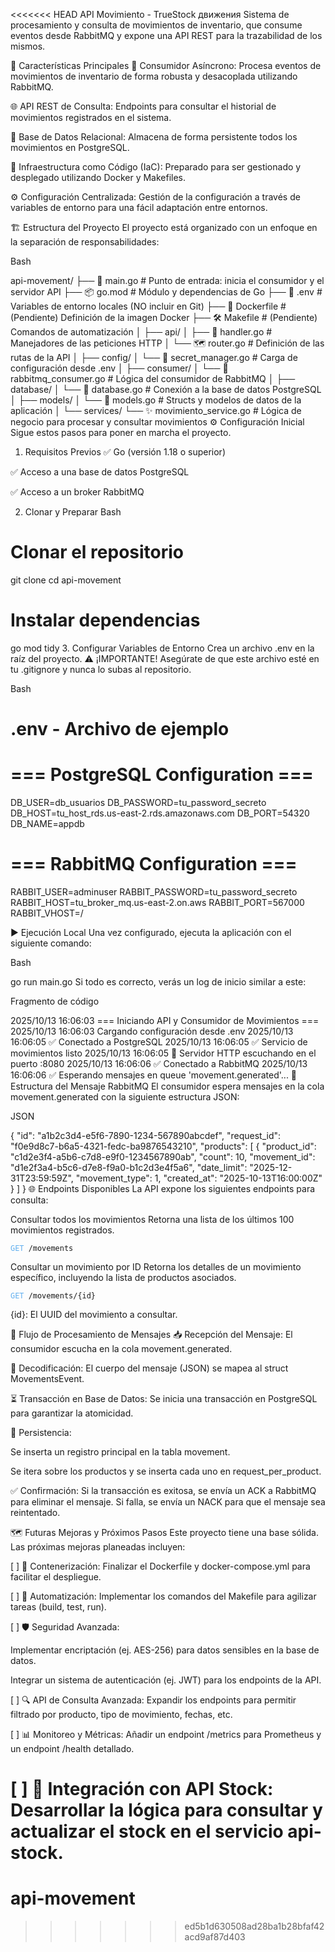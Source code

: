 <<<<<<< HEAD
API Movimiento - TrueStock движения
Sistema de procesamiento y consulta de movimientos de inventario, que consume eventos desde RabbitMQ y expone una API REST para la trazabilidad de los mismos.

🚀 Características Principales
🔄 Consumidor Asíncrono: Procesa eventos de movimientos de inventario de forma robusta y desacoplada utilizando RabbitMQ.

🌐 API REST de Consulta: Endpoints para consultar el historial de movimientos registrados en el sistema.

🐘 Base de Datos Relacional: Almacena de forma persistente todos los movimientos en PostgreSQL.

🐳 Infraestructura como Código (IaC): Preparado para ser gestionado y desplegado utilizando Docker y Makefiles.

⚙️ Configuración Centralizada: Gestión de la configuración a través de variables de entorno para una fácil adaptación entre entornos.

🏗️ Estructura del Proyecto
El proyecto está organizado con un enfoque en la separación de responsabilidades:

Bash

api-movement/
├── 🚀 main.go                     # Punto de entrada: inicia el consumidor y el servidor API
├── 📦 go.mod                      # Módulo y dependencias de Go
├── 🔑 .env                        # Variables de entorno locales (NO incluir en Git)
├── 🐳 Dockerfile                  # (Pendiente) Definición de la imagen Docker
├── 🛠️ Makefile                    # (Pendiente) Comandos de automatización
│
├── api/
│   ├── 📡 handler.go              # Manejadores de las peticiones HTTP
│   └── 🗺️ router.go               # Definición de las rutas de la API
│
├── config/
│   └── 📜 secret_manager.go       # Carga de configuración desde .env
│
├── consumer/
│   └── 🐇 rabbitmq_consumer.go    # Lógica del consumidor de RabbitMQ
│
├── database/
│   └── 🐘 database.go             # Conexión a la base de datos PostgreSQL
│
├── models/
│   └── 📝 models.go               # Structs y modelos de datos de la aplicación
│
└── services/
└── ✨ movimiento_service.go   # Lógica de negocio para procesar y consultar movimientos
⚙️ Configuración Inicial
Sigue estos pasos para poner en marcha el proyecto.

1. Requisitos Previos
   ✅ Go (versión 1.18 o superior)

✅ Acceso a una base de datos PostgreSQL

✅ Acceso a un broker RabbitMQ

2. Clonar y Preparar
   Bash

# Clonar el repositorio
git clone <tu-repo>
cd api-movement

# Instalar dependencias
go mod tidy
3. Configurar Variables de Entorno
   Crea un archivo .env en la raíz del proyecto. ⚠️ ¡IMPORTANTE! Asegúrate de que este archivo esté en tu .gitignore y nunca lo subas al repositorio.

Bash

# .env - Archivo de ejemplo
# === PostgreSQL Configuration ===
DB_USER=db_usuarios
DB_PASSWORD=tu_password_secreto
DB_HOST=tu_host_rds.us-east-2.rds.amazonaws.com
DB_PORT=54320
DB_NAME=appdb

# === RabbitMQ Configuration ===
RABBIT_USER=adminuser
RABBIT_PASSWORD=tu_password_secreto
RABBIT_HOST=tu_broker_mq.us-east-2.on.aws
RABBIT_PORT=567000
RABBIT_VHOST=/

▶️ Ejecución Local
Una vez configurado, ejecuta la aplicación con el siguiente comando:

Bash

go run main.go
Si todo es correcto, verás un log de inicio similar a este:

Fragmento de código

2025/10/13 16:06:03 === Iniciando API y Consumidor de Movimientos ===
2025/10/13 16:06:03 Cargando configuración desde .env
2025/10/13 16:06:05 ✅ Conectado a PostgreSQL
2025/10/13 16:06:05 ✅ Servicio de movimientos listo
2025/10/13 16:06:05 🚀 Servidor HTTP escuchando en el puerto :8080
2025/10/13 16:06:06 ✅ Conectado a RabbitMQ
2025/10/13 16:06:06 ✅ Esperando mensajes en queue 'movement.generated'...
📨 Estructura del Mensaje RabbitMQ
El consumidor espera mensajes en la cola movement.generated con la siguiente estructura JSON:

JSON

{
"id": "a1b2c3d4-e5f6-7890-1234-567890abcdef",
"request_id": "f0e9d8c7-b6a5-4321-fedc-ba9876543210",
"products": [
{
"product_id": "c1d2e3f4-a5b6-c7d8-e9f0-1234567890ab",
"count": 10,
"movement_id": "d1e2f3a4-b5c6-d7e8-f9a0-b1c2d3e4f5a6",
"date_limit": "2025-12-31T23:59:59Z",
"movement_type": 1,
"created_at": "2025-10-13T16:00:00Z"
}
]
}
🌐 Endpoints Disponibles
La API expone los siguientes endpoints para consulta:

Consultar todos los movimientos
Retorna una lista de los últimos 100 movimientos registrados.

<pre><code><span style="color: #61AFEF;">GET</span> /movements</code></pre>

Consultar un movimiento por ID
Retorna los detalles de un movimiento específico, incluyendo la lista de productos asociados.

<pre><code><span style="color: #61AFEF;">GET</span> /movements/{id}</code></pre>

{id}: El UUID del movimiento a consultar.

🔄 Flujo de Procesamiento de Mensajes
📥 Recepción del Mensaje: El consumidor escucha en la cola movement.generated.

🧾 Decodificación: El cuerpo del mensaje (JSON) se mapea al struct MovementsEvent.

⏳ Transacción en Base de Datos: Se inicia una transacción en PostgreSQL para garantizar la atomicidad.

💾 Persistencia:

Se inserta un registro principal en la tabla movement.

Se itera sobre los productos y se inserta cada uno en request_per_product.

✅ Confirmación: Si la transacción es exitosa, se envía un ACK a RabbitMQ para eliminar el mensaje. Si falla, se envía un NACK para que el mensaje sea reintentado.

🗺️ Futuras Mejoras y Próximos Pasos
Este proyecto tiene una base sólida. Las próximas mejoras planeadas incluyen:

[ ] 🐳 Contenerización: Finalizar el Dockerfile y docker-compose.yml para facilitar el despliegue.

[ ] 🤖 Automatización: Implementar los comandos del Makefile para agilizar tareas (build, test, run).

[ ] 🛡️ Seguridad Avanzada:

Implementar encriptación (ej. AES-256) para datos sensibles en la base de datos.

Integrar un sistema de autenticación (ej. JWT) para los endpoints de la API.

[ ] 🔍 API de Consulta Avanzada: Expandir los endpoints para permitir filtrado por producto, tipo de movimiento, fechas, etc.

[ ] 📊 Monitoreo y Métricas: Añadir un endpoint /metrics para Prometheus y un endpoint /health detallado.

[ ] 🔗 Integración con API Stock: Desarrollar la lógica para consultar y actualizar el stock en el servicio api-stock.
=======
# api-movement
>>>>>>> ed5b1d630508ad28ba1b28bfaf42acd9af87d403
